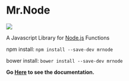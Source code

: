 # Mr.Node

<img src="https://www.mrnode.tk/tophatlogo%20(2).png">

A Javascript Library for [Node.js](https://nodejs.org) Functions

npm install: `npm install --save-dev mrnode`

bower install: `bower install --save-dev mrnode`

**Go [Here](https://mrnode.tk) to see the documentation.**
